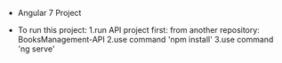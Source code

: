 - Angular 7 Project

- To run this project:
1.run API project first: from another repository: BooksManagement-API
2.use command 'npm install'
3.use command 'ng serve'
